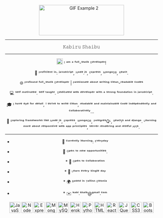 
<p align="center">
  <img src="https://media.giphy.com/media/MeJgB3yMMwIaHmKD4z/giphy.gif" width="280" height="100" alt="GIF Example 2"> 
</p>





---

<p align="center">
     𝙺𝚊𝚋𝚒𝚛𝚞 𝚂𝚑𝚊𝚒𝚋𝚞
</p>


---

<p align="center" >
  <a href="https://developer.mozilla.org/en-US/docs/Web/JavaScript" target="_blank" rel="noreferrer"><img src="https://raw.githubusercontent.com/danielcranney/readme-generator/main/public/icons/skills/javascript-colored.svg" width="20" height="20" alt="JavaScript" /></a> ᴵ ᵃᵐ ᵃ ᶠᵘˡˡ-ˢᵗᵃᶜᵏ ᴰᵉᵛᵉˡᵒᵖᵉʳ!
</p>

<p align="center">
  🔧 ᴾʳᵒᶠⁱᶜⁱᵉⁿᵗ ⁱⁿ: ʲᵃᵛᵃˢᶜʳⁱᵖᵗ, ᴺᵒᵈᵉ.ʲˢ, ᴱˣᵖʳᵉˢˢ, ᴹᵒⁿᵍᵒᴰᴮ, ᴿᵉᵃᶜᵗ.
</p>

<p align="center">
  🌐 ᴾʳᵒᶠᵒᵘⁿᵈ ᶠᵘˡˡ-ˢᵗᵃᶜᵏ ᴰᵉᵛᵉˡᵒᵖᵉʳ | ᴾᵃˢˢⁱᵒⁿᵃᵗᵉ ᵃᵇᵒᵘᵗ ʷʳⁱᵗⁱⁿᵍ ᶜˡᵉᵃⁿ-ʳᵉᵃᵈᵃᵇˡᵉ ᶜᵒᵈᵉˢ 
</p>

<p align="center">
  💻 ˢᵉˡᶠ ᵐᵒᵗⁱᵛᵃᵗᵉᵈ. ˢᵉˡᶠ ᵗᵃᵘᵍʰᵗ. ᴰᵉᵈⁱᶜᵃᵗᵉᵈ ʷᵉᵇ ᵈᵉᵛᵉˡᵒᵖᵉʳ ʷⁱᵗʰ ᵃ ˢᵗʳᵒⁿᵍ ᶠᵒᵘⁿᵈᵃᵗⁱᵒⁿ ⁱⁿ ʲᵃᵛᵃˢᶜʳⁱᵖᵗ.
</p>

<p align="center">
  🎓 ᴵ ʰᵃᵛᵉ ᵉʸᵉ ᶠᵒʳ ᵈᵉᵗᵃⁱˡ, ⁱ ˢᵗʳⁱᵛᵉ ᵗᵒ ʷʳⁱᵗᵉ ᶜˡᵉᵃⁿ, ʳᵉᵃᵈᵃᵇˡᵉ ᵃⁿᵈ ᵐᵃⁱⁿᵗᵃⁱⁿᵃᵇˡᵉ ᶜᵒᵈᵉ ⁱⁿᵈᵉᵖᵉⁿᵈᵉⁿᵗˡʸ ᵃⁿᵈ ᶜᵒˡˡᵃᵇᵒʳᵃᵗⁱᵛᵉˡʸ...
</p>

<p align="center">
  🚀 ᴱˣᵖˡᵒʳⁱⁿᵍ ᶠʳᵃᵐᵉʷᵒʳᵏˢ ˡⁱᵏᵉ ᴺᵒᵈᵉ.ʲˢ, ᴱˣᵖʳᵉˢˢ, ᴹᵒⁿᵍᵒᴰᴮ, ᴾᵒˢᵗᵍʳᵉˢQᴸ, ᴿᵉᵃᶜᵗᴶˢ ᵃⁿᵈ ᵈʲᵃⁿᵍᵒ. ᴸᵉᵃʳⁿⁱⁿᵍ ᵐᵒʳᵉ ᵃᵇᵒᵘᵗ ʳᵉˢᵖᵒⁿˢⁱᵛᵉ ʷᵉᵇ ᵃᵖᵖ ᵖʳⁱⁿᶜⁱᵖˡᵉˢ, ˢᵉʳᵛᵉʳ ʳᵉⁿᵈᵉʳⁱⁿᵍ ᵃⁿᵈ ʳᵉˢᵗᶠᵘˡ ᴬᴾᴵˢ.
</p>

---

<ul align="center">
  <li><p>🌱 ᶜᵘʳʳᵉⁿᵗˡʸ ˡᵉᵃʳⁿⁱⁿᵍ: ᴱᵛᵉʳʸᵈᵃʸ</p></li>
  <li><p>🌟 ᴼᵖᵉⁿ ᵗᵒ ⁿᵉʷ ᵒᵖᵖᵒʳᵗᵘⁿⁱᵗⁱᵉˢ.</p></li>
  <li><p>*   🤝  ᴼᵖᵉⁿ ᵗᵒ ᶜᵒˡˡᵃᵇᵒʳᵃᵗⁱᵒⁿ</p></li>
  <li><p>*   🧠  ᴸᵉᵃʳⁿ ᵉᵛᵉʳʸ ˢⁱⁿᵍˡᵉ ᵈᵃʸ</p></li>
  <li><p>*   🌍  ᴮᵃˢᵉᵈ ⁱⁿ ᵀᵃˡˡⁱⁿⁿ ᴱˢᵗᵒⁿⁱᵃ</p></li>
  <li><p>*   ✉️  ᵏᵃᵇⁱ.ˢʰᵃⁱᵇ@ᵍᵐᵃⁱˡ.ᶜᵒᵐ</p></li>
</ul>


<p align="center">
<a href="https://developer.mozilla.org/en-US/docs/Web/JavaScript" target="_blank" rel="noreferrer"><img src="https://raw.githubusercontent.com/danielcranney/readme-generator/main/public/icons/skills/javascript-colored.svg" width="36" height="36" alt="JavaScript" /></a>
<a href="https://nodejs.org/en/" target="_blank" rel="noreferrer"><img src="https://raw.githubusercontent.com/danielcranney/readme-generator/main/public/icons/skills/nodejs-colored.svg" width="36" height="36" alt="NodeJS" /></a>
<a href="https://expressjs.com/" target="_blank" rel="noreferrer"><img src="https://raw.githubusercontent.com/danielcranney/readme-generator/main/public/icons/skills/express-colored.svg" width="36" height="36" alt="Express" /></a>
<a href="https://www.mongodb.com/" target="_blank" rel="noreferrer"><img src="https://raw.githubusercontent.com/danielcranney/readme-generator/main/public/icons/skills/mongodb-colored.svg" width="36" height="36" alt="MongoDB" /></a>
<a href="https://www.mysql.com/" target="_blank" rel="noreferrer"><img src="https://raw.githubusercontent.com/danielcranney/readme-generator/main/public/icons/skills/mysql-colored.svg" width="36" height="36" alt="MySQL" /></a>
<a href="https://www.heroku.com/" target="_blank" rel="noreferrer"><img src="https://raw.githubusercontent.com/danielcranney/readme-generator/main/public/icons/skills/heroku-colored.svg" width="36" height="36" alt="Heroku" /></a>
<a href="https://www.python.org/" target="_blank" rel="noreferrer"><img src="https://raw.githubusercontent.com/danielcranney/readme-generator/main/public/icons/skills/python-colored.svg" width="36" height="36" alt="Python" /></a>
<a href="https://developer.mozilla.org/en-US/docs/Glossary/HTML5" target="_blank" rel="noreferrer"><img src="https://raw.githubusercontent.com/danielcranney/readme-generator/main/public/icons/skills/html5-colored.svg" width="36" height="36" alt="HTML5" /></a>
<a href="https://reactjs.org/" target="_blank" rel="noreferrer"><img src="https://raw.githubusercontent.com/danielcranney/readme-generator/main/public/icons/skills/react-colored.svg" width="36" height="36" alt="React" /></a>
<a href="https://jquery.com/" target="_blank" rel="noreferrer"><img src="https://raw.githubusercontent.com/danielcranney/readme-generator/main/public/icons/skills/jquery-colored.svg" width="36" height="36" alt="JQuery" /></a>
<a href="https://www.w3.org/TR/CSS/#css" target="_blank" rel="noreferrer"><img src="https://raw.githubusercontent.com/danielcranney/readme-generator/main/public/icons/skills/css3-colored.svg" width="36" height="36" alt="CSS3" /></a>
<a href="https://getbootstrap.com/" target="_blank" rel="noreferrer"><img src="https://raw.githubusercontent.com/danielcranney/readme-generator/main/public/icons/skills/bootstrap-colored.svg" width="36" height="36" alt="Bootstrap" /></a>
</p>
                    
